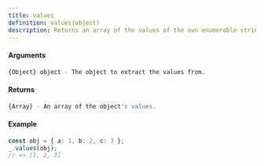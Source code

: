```yaml
---
title: values
definition: values(object)
description: Returns an array of the values of the own enumerable string-keyed properties of an object.
---
```



#### Arguments


```bash
{Object} object - The object to extract the values from.
```


#### Returns


```bash
{Array} - An array of the object's values.
```


#### Example


```ts
const obj = { a: 1, b: 2, c: 3 };
_.values(obj);
// => [1, 2, 3]
```
